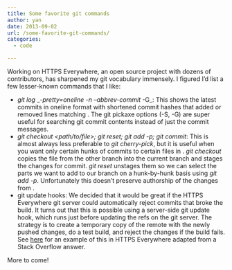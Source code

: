 ```yaml
---
title: Some favorite git commands
author: yan
date: 2013-09-02
url: /some-favorite-git-commands/
categories:
  - code

---
```

Working on HTTPS Everywhere, an open source project with dozens of contributors, has sharpened my git vocabulary immensely. I figured I&#8217;d list a few lesser-known commands that I like:

  * _git log_ __-pretty=oneline -n<number> &#8211;abbrev-commit_ -G<regex>_: This shows the <number> latest commits in oneline format with shortened commit hashes that added or removed lines matching <regex>. The git pickaxe options (-S, -G) are super useful for searching git commit contents instead of just the commit messages.
  * _git checkout <branch> <path/to/file>; git reset; git add -p; git commit_: This is almost always less preferable to _git cherry-pick_, but it is useful when you want only certain hunks of commits to certain files in <branch>. _git checkout_ copies the file from the other branch into the current branch and stages the changes for commit. _git reset_ unstages them so we can select the parts we want to add to our branch on a hunk-by-hunk basis using _git add -p_. Unfortunately this doesn&#8217;t preserve authorship of the changes from <branch>.
  * git update hooks: We decided that it would be great if the HTTPS Everywhere git server could automatically reject commits that broke the build. It turns out that this is possible using a server-side git update hook, which runs just before updating the refs on the git server. The strategy is to create a temporary copy of the remote with the newly pushed changes, do a test build, and reject the changes if the build fails. See [here][1] for an example of this in HTTPS Everywhere adapted from a Stack Overflow answer.

More to come!

 [1]: https://github.com/diracdeltas/https-everywhere/blob/master/hooks/update
